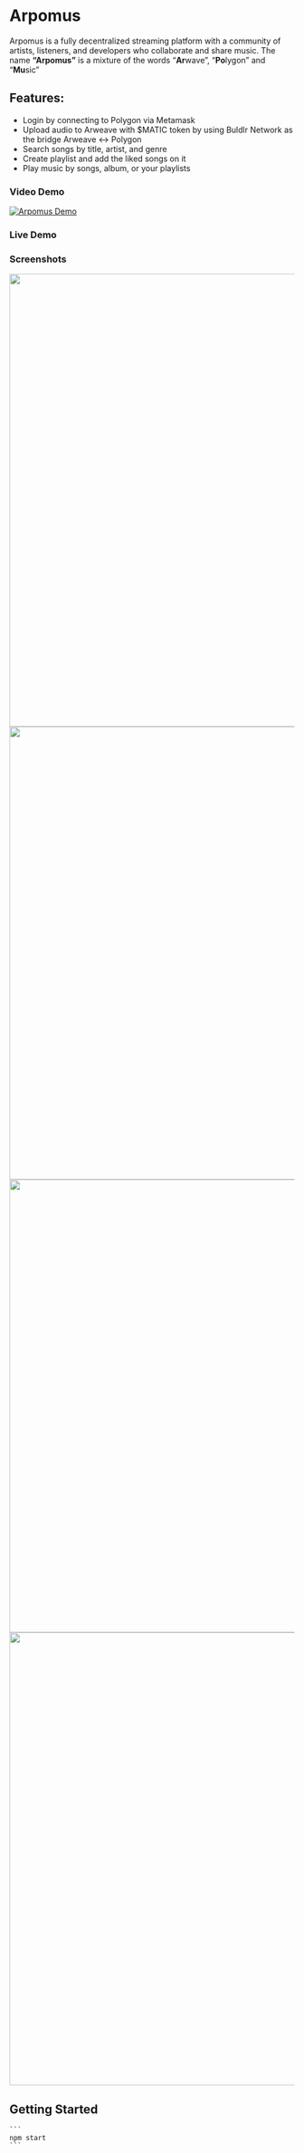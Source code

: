 # Arpomus
Arpomus is a fully decentralized streaming platform with a community of artists, listeners, and developers who collaborate and share music. 
The name **“Arpomus”** is a mixture of the words “**Ar**wave”, “**Po**lygon” and “**Mu**sic”

## Features:
- Login by connecting to Polygon via Metamask
- Upload audio to Arweave with $MATIC token by using Buldlr Network as the bridge Arweave <-> Polygon
- Search songs by title, artist, and genre
- Create playlist and add the liked songs on it
- Play music by songs, album, or your playlists

### Video Demo

[![Arpomus Demo](https://img.youtube.com/vi/YKX3VDTqpnY/0.jpg)](https://www.youtube.com/watch?v=YKX3VDTqpnY)

### Live Demo

### Screenshots

<img src="https://user-images.githubusercontent.com/44108463/157676764-8ac526c4-7bc9-4d21-87af-9c6b85286d08.PNG" width="800"/>


<img src="https://user-images.githubusercontent.com/44108463/157676770-c273def5-90e6-4c5e-9821-a5490f53a39d.PNG" width="800"/>


<img src="https://user-images.githubusercontent.com/44108463/157676771-77c2e9e1-4670-47c5-954d-04d0a42a42b4.PNG" width="800"/>


<img src="https://user-images.githubusercontent.com/44108463/157676767-f25daa21-e876-43b8-abdd-a552a85b6011.PNG" width="800"/>


## Getting Started
    ```
    npm start
    ```